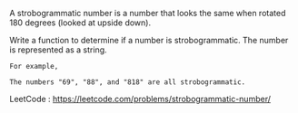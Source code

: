 A strobogrammatic number is a number that looks the same when rotated 180 degrees (looked at upside down).

Write a function to determine if a number is strobogrammatic. The number is represented as a string.

```
For example, 

The numbers "69", "88", and "818" are all strobogrammatic.
```

LeetCode : https://leetcode.com/problems/strobogrammatic-number/